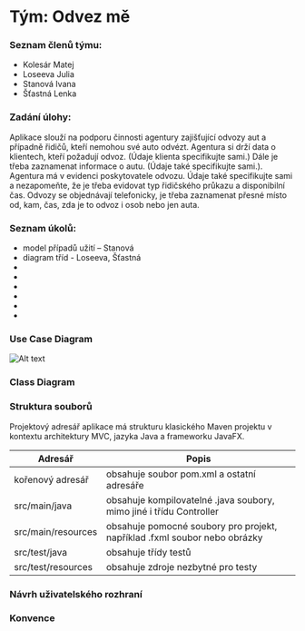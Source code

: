 
# Tým: Odvez mě 
### Seznam členů týmu:
* Kolesár Matej
* Loseeva Julia
* Stanová Ivana
* Šťastná Lenka
### Zadání úlohy:
Aplikace slouží na podporu činnosti agentury zajišťující odvozy aut a případně řidičů, kteří nemohou své auto odvézt. Agentura si drží data o klientech, kteří požadují odvoz. (Údaje klienta specifikujte sami.) Dále je třeba zaznamenat informace o autu. (Údaje také specifikujte sami.). Agentura má v evidenci poskytovatele odvozu. Údaje také specifikujte sami a nezapomeňte, že je třeba evidovat typ řidičského průkazu a disponibilní čas. Odvozy se objednávají telefonicky, je třeba zaznamenat přesné místo od, kam, čas, zda je to odvoz i osob nebo jen auta. 
### Seznam úkolů:
* model případů užití – Stanová
* diagram tříd - Loseeva, Šťastná
* 
*
*
*
*
*
### Use Case Diagram
![Alt text](/https://github.com/kolesko/semestralna_uloha_2/blob/master/UseCase%20Diagram0.png "Use Case Diagram")
### Class Diagram
### Struktura souborů
Projektový adresář aplikace má strukturu klasického Maven projektu v kontextu architektury MVC, jazyka Java a frameworku JavaFX.

| Adresář | Popis |
| ------------- | ------------- |
| kořenový adresář | obsahuje soubor pom.xml a ostatní adresáře |
| src/main/java | obsahuje kompilovatelné .java soubory, mimo jiné i třídu Controller |
| src/main/resources | obsahuje pomocné soubory pro projekt, například .fxml soubor nebo obrázky |
| src/test/java | obsahuje třídy testů |
| src/test/resources | obsahuje zdroje nezbytné pro testy |
### Návrh uživatelského rozhraní
### Konvence

